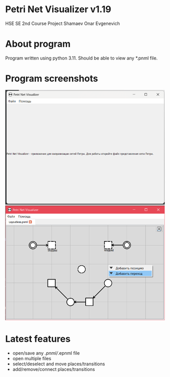 # Petri Net Visualizer v1.19
HSE SE 2nd Course Project
Shamaev Onar Evgenevich
# About program
Program written using python 3.11.
Should be able to view any *.pnml file.
# Program screenshots
![image](github_data/preview.png)
![image](github_data/preview0.png)
# Latest features
- open/save any *.pnml/*.epnml file
- open multiple files
- select/deselect and move places/transitions
- add/remove/connect places/transitions
